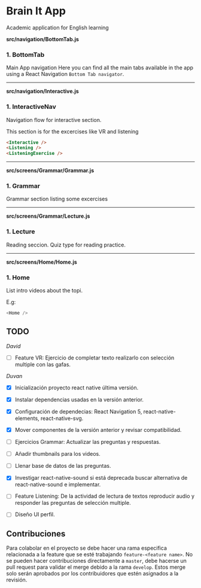 # Brain It App

Academic application for English learning


**src/navigation/BottomTab.js**

### 1. BottomTab

Main App navigation
Here you can find all the main tabs available in the app using a React Navigation `Bottom Tab navigator`.   

-----
**src/navigation/Interactive.js**

### 1. InteractiveNav

Navigation flow for interactive section.

This section is for the excercises like VR and listening

```html
<Interactive />
<Listening />
<ListeningExercise />
```   

-----
**src/screens/Grammar/Grammar.js**

### 1. Grammar

Grammar section listing some excercises   

-----
**src/screens/Grammar/Lecture.js**

### 1. Lecture

Reading seccion.
Quiz type for reading practice.   

-----
**src/screens/Home/Home.js**

### 1. Home

List intro videos about the topi.

E.g:
```js
<Home />
```   
## TODO

*David*

- [ ] Feature VR: Ejercicio de completar texto realizarlo con selección multiple con las gafas.

*Duvan*
- [X] Inicialización proyecto react native última versión.
- [X] Instalar dependencias usadas en la versión anterior.
- [X] Configuración de dependecias: React Navigation 5, react-native-elements, react-native-svg.
- [X] Mover componentes de la versión anterior y revisar compatibilidad.
- [ ] Ejercicios Grammar: Actualizar las preguntas y respuestas.
- [ ] Añadir thumbnails para los videos.
- [ ] Llenar base de datos de las preguntas.
- [X] Investigar react-native-sound si está deprecada buscar alternativa de react-native-sound e implementar.
- [ ] Feature Listening: De la actividad de lectura de textos reproducir audio y responder las preguntas de selección multiple.
- [ ] Diseño UI perfil.


## Contribuciones

Para colabolar en el proyecto se debe hacer una rama especifica relacionada a la feature que se esté trabajando `feature-<feature name>`. No se pueden hacer contribuciones directamente a `master`, debe hacerse un pull request para validar el merge debido a la rama `develop`. Estos merge solo serán aprobados por los contribuidores que estén asignados a la revisión.
